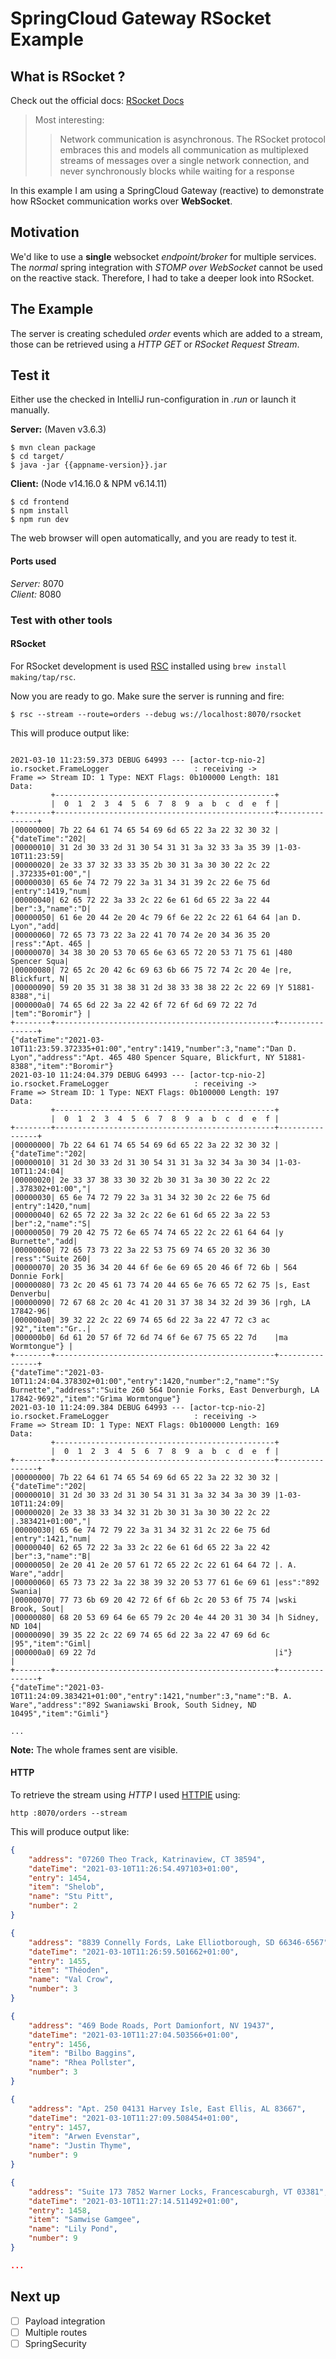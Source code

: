 # SpringCloud Gateway RSocket Example

## What is RSocket ? 

Check out the official docs: [RSocket Docs](https://rsocket.io/docs/)

> Most interesting:
>>Network communication is asynchronous. The RSocket protocol embraces 
>>this and models all communication as multiplexed streams of messages 
>>over a single network connection, and never synchronously blocks while 
>>waiting for a response

In this example I am using a SpringCloud Gateway (reactive) to demonstrate how
RSocket communication works over **WebSocket**.

## Motivation

We'd like to use a **single** websocket *endpoint/broker* for multiple services.
The *normal* spring integration with *STOMP over WebSocket* cannot be used on the
reactive stack. Therefore, I had to take a deeper look into RSocket.

## The Example

The server is creating scheduled *order* events which are added to a stream, those can 
be retrieved using a *HTTP GET* or *RSocket Request Stream*.

## Test it

Either use the checked in IntelliJ run-configuration in *.run* or launch it manually.

**Server:** (Maven v3.6.3)

```shell
$ mvn clean package
$ cd target/
$ java -jar {{appname-version}}.jar
```

**Client:** (Node v14.16.0 & NPM v6.14.11)

```shell
$ cd frontend
$ npm install
$ npm run dev
```

The web browser will open automatically, and you are ready to test it.

#### Ports used

*Server:* 8070 <br/>
*Client:* 8080

### Test with other tools

#### RSocket

For RSocket development is used [RSC](https://github.com/making/rsc) installed using
`brew install making/tap/rsc`.

Now you are ready to go. Make sure the server is running and fire:

```shell
$ rsc --stream --route=orders --debug ws://localhost:8070/rsocket
```

This will produce output like:

```text

2021-03-10 11:23:59.373 DEBUG 64993 --- [actor-tcp-nio-2] io.rsocket.FrameLogger                   : receiving ->
Frame => Stream ID: 1 Type: NEXT Flags: 0b100000 Length: 181
Data:
         +-------------------------------------------------+
         |  0  1  2  3  4  5  6  7  8  9  a  b  c  d  e  f |
+--------+-------------------------------------------------+----------------+
|00000000| 7b 22 64 61 74 65 54 69 6d 65 22 3a 22 32 30 32 |{"dateTime":"202|
|00000010| 31 2d 30 33 2d 31 30 54 31 31 3a 32 33 3a 35 39 |1-03-10T11:23:59|
|00000020| 2e 33 37 32 33 33 35 2b 30 31 3a 30 30 22 2c 22 |.372335+01:00","|
|00000030| 65 6e 74 72 79 22 3a 31 34 31 39 2c 22 6e 75 6d |entry":1419,"num|
|00000040| 62 65 72 22 3a 33 2c 22 6e 61 6d 65 22 3a 22 44 |ber":3,"name":"D|
|00000050| 61 6e 20 44 2e 20 4c 79 6f 6e 22 2c 22 61 64 64 |an D. Lyon","add|
|00000060| 72 65 73 73 22 3a 22 41 70 74 2e 20 34 36 35 20 |ress":"Apt. 465 |
|00000070| 34 38 30 20 53 70 65 6e 63 65 72 20 53 71 75 61 |480 Spencer Squa|
|00000080| 72 65 2c 20 42 6c 69 63 6b 66 75 72 74 2c 20 4e |re, Blickfurt, N|
|00000090| 59 20 35 31 38 38 31 2d 38 33 38 38 22 2c 22 69 |Y 51881-8388","i|
|000000a0| 74 65 6d 22 3a 22 42 6f 72 6f 6d 69 72 22 7d    |tem":"Boromir"} |
+--------+-------------------------------------------------+----------------+
{"dateTime":"2021-03-10T11:23:59.372335+01:00","entry":1419,"number":3,"name":"Dan D. Lyon","address":"Apt. 465 480 Spencer Square, Blickfurt, NY 51881-8388","item":"Boromir"}
2021-03-10 11:24:04.379 DEBUG 64993 --- [actor-tcp-nio-2] io.rsocket.FrameLogger                   : receiving ->
Frame => Stream ID: 1 Type: NEXT Flags: 0b100000 Length: 197
Data:
         +-------------------------------------------------+
         |  0  1  2  3  4  5  6  7  8  9  a  b  c  d  e  f |
+--------+-------------------------------------------------+----------------+
|00000000| 7b 22 64 61 74 65 54 69 6d 65 22 3a 22 32 30 32 |{"dateTime":"202|
|00000010| 31 2d 30 33 2d 31 30 54 31 31 3a 32 34 3a 30 34 |1-03-10T11:24:04|
|00000020| 2e 33 37 38 33 30 32 2b 30 31 3a 30 30 22 2c 22 |.378302+01:00","|
|00000030| 65 6e 74 72 79 22 3a 31 34 32 30 2c 22 6e 75 6d |entry":1420,"num|
|00000040| 62 65 72 22 3a 32 2c 22 6e 61 6d 65 22 3a 22 53 |ber":2,"name":"S|
|00000050| 79 20 42 75 72 6e 65 74 74 65 22 2c 22 61 64 64 |y Burnette","add|
|00000060| 72 65 73 73 22 3a 22 53 75 69 74 65 20 32 36 30 |ress":"Suite 260|
|00000070| 20 35 36 34 20 44 6f 6e 6e 69 65 20 46 6f 72 6b | 564 Donnie Fork|
|00000080| 73 2c 20 45 61 73 74 20 44 65 6e 76 65 72 62 75 |s, East Denverbu|
|00000090| 72 67 68 2c 20 4c 41 20 31 37 38 34 32 2d 39 36 |rgh, LA 17842-96|
|000000a0| 39 32 22 2c 22 69 74 65 6d 22 3a 22 47 72 c3 ac |92","item":"Gr..|
|000000b0| 6d 61 20 57 6f 72 6d 74 6f 6e 67 75 65 22 7d    |ma Wormtongue"} |
+--------+-------------------------------------------------+----------------+
{"dateTime":"2021-03-10T11:24:04.378302+01:00","entry":1420,"number":2,"name":"Sy Burnette","address":"Suite 260 564 Donnie Forks, East Denverburgh, LA 17842-9692","item":"Grìma Wormtongue"}
2021-03-10 11:24:09.384 DEBUG 64993 --- [actor-tcp-nio-2] io.rsocket.FrameLogger                   : receiving ->
Frame => Stream ID: 1 Type: NEXT Flags: 0b100000 Length: 169
Data:
         +-------------------------------------------------+
         |  0  1  2  3  4  5  6  7  8  9  a  b  c  d  e  f |
+--------+-------------------------------------------------+----------------+
|00000000| 7b 22 64 61 74 65 54 69 6d 65 22 3a 22 32 30 32 |{"dateTime":"202|
|00000010| 31 2d 30 33 2d 31 30 54 31 31 3a 32 34 3a 30 39 |1-03-10T11:24:09|
|00000020| 2e 33 38 33 34 32 31 2b 30 31 3a 30 30 22 2c 22 |.383421+01:00","|
|00000030| 65 6e 74 72 79 22 3a 31 34 32 31 2c 22 6e 75 6d |entry":1421,"num|
|00000040| 62 65 72 22 3a 33 2c 22 6e 61 6d 65 22 3a 22 42 |ber":3,"name":"B|
|00000050| 2e 20 41 2e 20 57 61 72 65 22 2c 22 61 64 64 72 |. A. Ware","addr|
|00000060| 65 73 73 22 3a 22 38 39 32 20 53 77 61 6e 69 61 |ess":"892 Swania|
|00000070| 77 73 6b 69 20 42 72 6f 6f 6b 2c 20 53 6f 75 74 |wski Brook, Sout|
|00000080| 68 20 53 69 64 6e 65 79 2c 20 4e 44 20 31 30 34 |h Sidney, ND 104|
|00000090| 39 35 22 2c 22 69 74 65 6d 22 3a 22 47 69 6d 6c |95","item":"Giml|
|000000a0| 69 22 7d                                        |i"}             |
+--------+-------------------------------------------------+----------------+
{"dateTime":"2021-03-10T11:24:09.383421+01:00","entry":1421,"number":3,"name":"B. A. Ware","address":"892 Swaniawski Brook, South Sidney, ND 10495","item":"Gimli"}

...

```

**Note:** The whole frames sent are visible.

#### HTTP

To retrieve the stream using *HTTP* I used [HTTPIE](https://httpie.io/) using:

````shell
http :8070/orders --stream
````

This will produce output like:

```json
{
    "address": "07260 Theo Track, Katrinaview, CT 38594",
    "dateTime": "2021-03-10T11:26:54.497103+01:00",
    "entry": 1454,
    "item": "Shelob",
    "name": "Stu Pitt",
    "number": 2
}

{
    "address": "8839 Connelly Fords, Lake Elliotborough, SD 66346-6567",
    "dateTime": "2021-03-10T11:26:59.501662+01:00",
    "entry": 1455,
    "item": "Théoden",
    "name": "Val Crow",
    "number": 3
}

{
    "address": "469 Bode Roads, Port Damionfort, NV 19437",
    "dateTime": "2021-03-10T11:27:04.503566+01:00",
    "entry": 1456,
    "item": "Bilbo Baggins",
    "name": "Rhea Pollster",
    "number": 3
}

{
    "address": "Apt. 250 04131 Harvey Isle, East Ellis, AL 83667",
    "dateTime": "2021-03-10T11:27:09.508454+01:00",
    "entry": 1457,
    "item": "Arwen Evenstar",
    "name": "Justin Thyme",
    "number": 9
}

{
    "address": "Suite 173 7852 Warner Locks, Francescaburgh, VT 03381",
    "dateTime": "2021-03-10T11:27:14.511492+01:00",
    "entry": 1458,
    "item": "Samwise Gamgee",
    "name": "Lily Pond",
    "number": 9
}

...

```
## Next up

- [ ] Payload integration
- [ ] Multiple routes
- [ ] SpringSecurity
